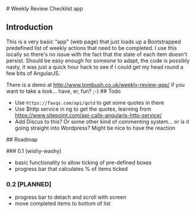 # Weekly Review Checklist app

## Introduction

This is a very basic "app" (web page) that just loads up a Bootstrapped predefined list of weekly actions that need to be completed. I use this locally so there's no issue with the fact that the state of each item doesn't persist. Should be easy enough for someone to adapt, the code is possibly nasty, it was just a quick hour hack to see if I could get my head round a few bits of AngularJS.

There is a demo at http://www.tombush.co.uk/weekly-review-app/ if you want to take a look... have, er, fun? ;-)
## Todo

  * Use ``https://favqs.com/api/qotd`` to get some quotes in there
  * Use $http service in ng to get the quotes, learning from https://www.sitepoint.com/api-calls-angularjs-http-service/
  * Add Discus to this? Or some other kind of commenting system... or is it going straight into Wordpress? Might be nice to have the reaction

## Roadmap

### 0.1 (wishy-washy)

  * basic functionality to allow ticking of pre-defined boxes
  * progress bar that calculates % of items ticked

### 0.2 [PLANNED]

  * progress bar to detach and scroll with screen
  * move completed items to bottom of list
